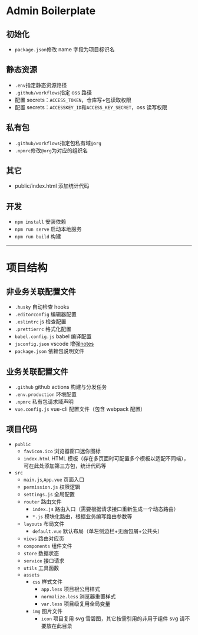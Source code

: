# Admin Boilerplate

## 初始化

-   `package.json`修改 name 字段为项目标识名

## 静态资源

-   `.env`指定静态资源路径
-   `.github/workflows`指定 oss 路径
-   配置 secrets：`ACCESS_TOKEN`，仓库写+包读取权限
-   配置 secrets：`ACCESSKEY_ID`和`ACCESS_KEY_SECRET`，oss 读写权限

## 私有包

-   `.github/workflows`指定包私有域`@org`
-   `.npmrc`修改`@org`为对应的组织名

## 其它

-   public/index.html 添加统计代码

## 开发

-   `npm install` 安装依赖
-   `npm run serve` 启动本地服务
-   `npm run build` 构建

---

# 项目结构

## 非业务关联配置文件

-   `.husky` 自动检查 hooks
-   `.editorconfig` 编辑器配置
-   `.eslintrc` js 检查配置
-   `.prettierrc` 格式化配置
-   `babel.config.js` babel 编译配置
-   `jsconfig.json` vscode 增强[notes](https://code.visualstudio.com/docs/languages/jsconfig)
-   `package.json` 依赖包说明文件

## 业务关联配置文件

-   `.github` github actions 构建与分发任务
-   `.env.production` 环境配置
-   `.npmrc` 私有包请求域声明
-   `vue.config.js` vue-cli 配置文件（包含 webpack 配置）

## 项目代码

-   `public`
    -   `favicon.ico` 浏览器窗口迷你图标
    -   `index.html` HTML 模板（存在多页面时可配置多个模板以适配不同端），可在此处添加第三方包，统计代码等
-   `src`
    -   `main.js`,`App.vue` 页面入口
    -   `permission.js` 权限逻辑
    -   `settings.js` 全局配置
    -   `router` 路由文件
        -   `index.js` 路由入口（需要根据请求接口重新生成一个动态路由）
        -   `*.js` 模块化路由，根据业务编写路由参数等
    -   `layouts` 布局文件
        -   `default.vue` 默认布局（单左侧边栏+无面包屑+公共头）
    -   `views` 路由对应页
    -   `components` 组件文件
    -   `store` 数据状态
    -   `service` 接口请求
    -   `utils` 工具函数
    -   `assets`
        -   `css` 样式文件
            -   `app.less` 项目根公用样式
            -   `normalize.less` 浏览器重置样式
            -   `var.less` 项目级复用全局变量
        -   `img` 图片文件
            -   `icon` 项目复用 svg 雪碧图，其它按需引用的非用于组件 svg 请不要放在此目录
